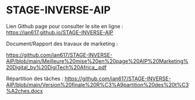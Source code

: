 # STAGE-INVERSE-AIP

Lien Github page pour consulter le site en ligne : https://ian617.github.io/STAGE-INVERSE-AIP

Document/Rapport des travaux de marketing : 
 
  https://github.com/ian617/STAGE-INVERSE-AIP/blob/main/Meilleure%20mise%20en%20page%20AIP%20Marketing%20Digital_by%20DigiTech%20Africa_.pdf



Répartition des tâches : https://github.com/ian617/STAGE-INVERSE-AIP/blob/main/Version%20finale%20R%C3%A9partition%20des%20t%C3%A2ches.docx
